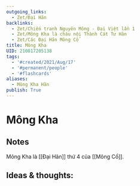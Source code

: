 ```yaml
---
outgoing_links:
  - Zet/Đại Hãn
backlinks:
  - Zet/Chiến tranh Nguyên Mông - Đại Việt lần 1
  - Zet/Mông Kha là cháu nội Thành Cát Tư Hãn
  - Zet/Các Đại Hãn Mông Cổ
title: Mông Kha
UID: 210817205138
tags:
  - '#created/2021/Aug/17'
  - '#permanent/people'
  - '#flashcards'
aliases:
  - Mông Kha Hãn
publish: True
---
```

# Mông Kha

## Notes
Mông Kha là [[Đại Hãn]] thứ 4 của [[Mông Cổ]]. 

## Ideas & thoughts:

